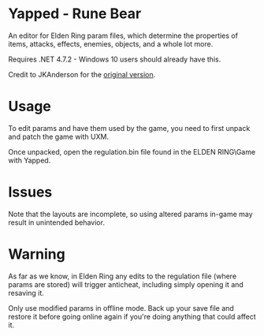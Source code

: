 # Yapped - Rune Bear
An editor for Elden Ring param files, which determine the properties of items, attacks, effects, enemies, objects, and a whole lot more. 

Requires .NET 4.7.2 - Windows 10 users should already have this.

Credit to JKAnderson for the [original version](https://github.com/JKAnderson/Yapped). 

# Usage

To edit params and have them used by the game, you need to first unpack and patch the game with UXM.

Once unpacked, open the regulation.bin file found in the ELDEN RING\Game with Yapped.

# Issues
Note that the layouts are incomplete, so using altered params in-game may result in unintended behavior.

# Warning

As far as we know, in Elden Ring any edits to the regulation file (where params are stored) will trigger anticheat, including simply opening it and resaving it.

Only use modified params in offline mode. Back up your save file and restore it before going online again if you're doing anything that could affect it.
